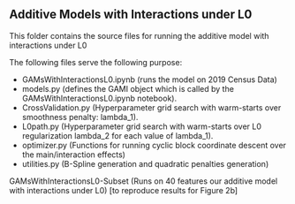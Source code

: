 ## Additive Models with Interactions under L0

This folder contains the source files for running the additive model with interactions under L0

The following files serve the following purpose:
- GAMsWithInteractionsL0.ipynb (runs the model on 2019 Census Data)
- models.py (defines the GAMI object which is called by the GAMsWithInteractionsL0.ipynb notebook). 
- CrossValidation.py (Hyperparameter grid search with warm-starts over smoothness penalty: lambda_1). 
- L0path.py (Hyperparameter grid search with warm-starts over L0 regularization lambda_2 for each value of lambda_1).
- optimizer.py (Functions for running cyclic block coordinate descent over the main/interaction effects)
- utilities.py (B-Spline generation and quadratic penalties generation)

GAMsWithInteractionsL0-Subset (Runs on 40 features our additive model with interactions under L0) [to reproduce results for Figure 2b]
